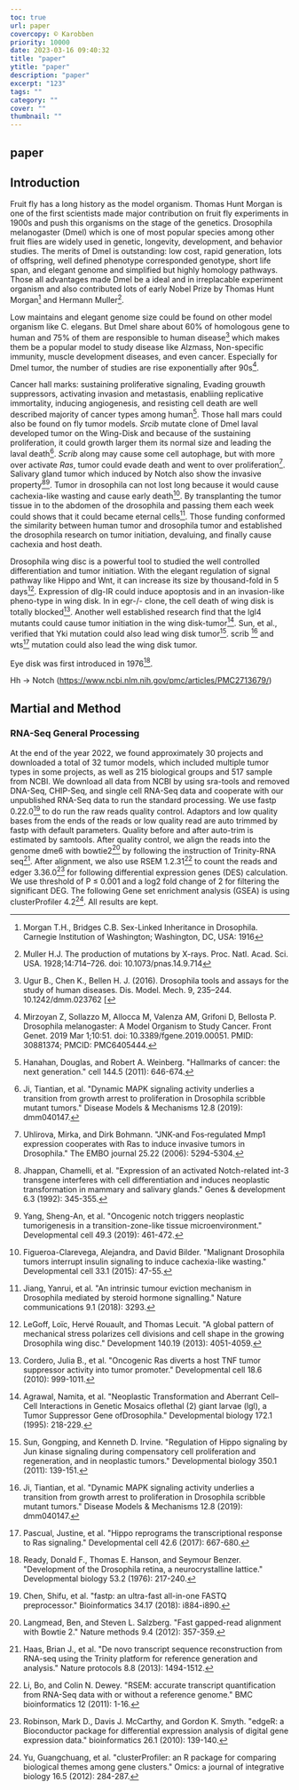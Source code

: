 ```yaml
---
toc: true
url: paper
covercopy: © Karobben
priority: 10000
date: 2023-03-16 09:40:32
title: "paper"
ytitle: "paper"
description: "paper"
excerpt: "123"
tags: ""
category: ""
cover: ""
thumbnail: ""
---
```


## paper 

## Introduction

Fruit fly has a long history as the model organism. Thomas Hunt Morgan is one of the first scientists made major contribution on fruit fly experiments in 1900s and push this organisms on the stage of the genetics. Drosophila melanogaster (Dmel) which is one of most popular species among other fruit flies are widely used in genetic, longevity, development,  and behavior studies. The merits of Dmel is outstanding: low cost, rapid generation, lots of offspring, well defined phenotype corresponded genotype, short life span, and elegant genome and simplified but highly homology pathways. Those all advantages made Dmel be a ideal and in irreplacable experiment organism and also contributed lots of early Nobel Prize by Thomas Hunt Morgan[^Morgan_16] and Hermann Muller[^Muller_28].

Low maintains and elegant genome size could be found on other model organism like C. elegans. But Dmel share about 60% of homologous gene to human and 75% of them are responsible to human disease[^Ugur_B_16] which makes them be a popular model to study disease like Alzmass, Non-specific immunity, muscle development diseases, and even cancer. Especially for Dmel tumor, the number of studies are rise exponentially after 90s[^Mirzoyan_19].

Cancer hall marks: sustaining proliferative signaling, Evading grouwth suppressors, activating invasion and metastasis, enabliing replicative immortality, inducing angiogenesis, and resisting cell death are well described majority of cancer types among human[^Hanahan_11]. Those hall mars could also be found on fly tumor models. *Srcib* mutate clone of Dmel laval developed tumor on the Wing-Disk and because of the sustaining proliferation, it could growth larger them its normal size and leading the laval death[^Ji_19_Disease]. *Scrib* along may cause some cell autophage, but with more over activate *Ras*, tumor could evade death and went to over proliferation[^Uhlirova_06]. Salivary gland tumor which induced by Notch also show the invasive property[^Jhappan_1992][^Yang_19]. Tumor in drosophila can not lost long because it would cause cachexia-like wasting and cause early death[^Figueroa_15]. By transplanting the tumor tissue in to the abdomen of the drosophila and passing them each week could shows that it could became eternal cells[^Jiang_18_NC]. Those funding conformed the similarity between human tumor and drosophila tumor and established the drosophila research on tumor initiation, devaluing, and finally cause cachexia and host death. 

Drosophila wing disc is a powerful tool to studied the well controlled differentiation and tumor initiation. With the elegant regulation of signal pathway like Hippo and Wnt, it can increase its size by thousand-fold in 5 days[^LeGoff_13]. Expression of dlg-IR could induce apoptosis and in an invasion-like pheno-type in wing disk. In in egr-/- clone, the cell death of wing disk is totally blocked[^Cordero_10]. Another well established research find that the lgl4 mutants could cause tumor initiation in the wing disk-tumor[^Agrawal_95]. Sun, et al., verified that Yki mutation could also lead wing disk tumor[^sun_2011]. scrib [^Ji_19_Disease] and wts[^Pascual_17] mutation could also lead the wing disk tumor. 

Eye disk was first introduced in 1976[^Ready_76].

Hh → Notch  (https://www.ncbi.nlm.nih.gov/pmc/articles/PMC2713679/)

[^Ready_76]: Ready, Donald F., Thomas E. Hanson, and Seymour Benzer. "Development of the Drosophila retina, a neurocrystalline lattice." Developmental biology 53.2 (1976): 217-240.


[^Pascual_17]: Pascual, Justine, et al. "Hippo reprograms the transcriptional response to Ras signaling." Developmental cell 42.6 (2017): 667-680.
[^sun_2011]: Sun, Gongping, and Kenneth D. Irvine. "Regulation of Hippo signaling by Jun kinase signaling during compensatory cell proliferation and regeneration, and in neoplastic tumors." Developmental biology 350.1 (2011): 139-151.
[^Agrawal_95]: Agrawal, Namita, et al. "Neoplastic Transformation and Aberrant Cell–Cell Interactions in Genetic Mosaics oflethal (2) giant larvae (lgl), a Tumor Suppressor Gene ofDrosophila." Developmental biology 172.1 (1995): 218-229.
[^Cordero_10]: Cordero, Julia B., et al. "Oncogenic Ras diverts a host TNF tumor suppressor activity into tumor promoter." Developmental cell 18.6 (2010): 999-1011.
[^LeGoff_13]: LeGoff, Loïc, Hervé Rouault, and Thomas Lecuit. "A global pattern of mechanical stress polarizes cell divisions and cell shape in the growing Drosophila wing disc." Development 140.19 (2013): 4051-4059.
[^Jiang_18_NC]: Jiang, Yanrui, et al. "An intrinsic tumour eviction mechanism in Drosophila mediated by steroid hormone signalling." Nature communications 9.1 (2018): 3293.
[^Figueroa_15]: Figueroa-Clarevega, Alejandra, and David Bilder. "Malignant Drosophila tumors interrupt insulin signaling to induce cachexia-like wasting." Developmental cell 33.1 (2015): 47-55.
[^Uhlirova_06]: Uhlirova, Mirka, and Dirk Bohmann. "JNK‐and Fos‐regulated Mmp1 expression cooperates with Ras to induce invasive tumors in Drosophila." The EMBO journal 25.22 (2006): 5294-5304.
[^Yang_19]: Yang, Sheng-An, et al. "Oncogenic notch triggers neoplastic tumorigenesis in a transition-zone-like tissue microenvironment." Developmental cell 49.3 (2019): 461-472.
[^Jhappan_1992]: Jhappan, Chamelli, et al. "Expression of an activated Notch-related int-3 transgene interferes with cell differentiation and induces neoplastic transformation in mammary and salivary glands." Genes & development 6.3 (1992): 345-355.
[^Ji_19_Disease]: Ji, Tiantian, et al. "Dynamic MAPK signaling activity underlies a transition from growth arrest to proliferation in Drosophila scribble mutant tumors." Disease Models & Mechanisms 12.8 (2019): dmm040147.
[^Hanahan_11]: Hanahan, Douglas, and Robert A. Weinberg. "Hallmarks of cancer: the next generation." cell 144.5 (2011): 646-674.
[^Mirzoyan_19]: Mirzoyan Z, Sollazzo M, Allocca M, Valenza AM, Grifoni D, Bellosta P. Drosophila melanogaster: A Model Organism to Study Cancer. Front Genet. 2019 Mar 1;10:51. doi: 10.3389/fgene.2019.00051. PMID: 30881374; PMCID: PMC6405444.
[^Ugur_B_16]: Ugur B., Chen K., Bellen H. J. (2016). Drosophila tools and assays for the study of human diseases. Dis. Model. Mech. 9, 235–244. 10.1242/dmm.023762 [
[^Morgan_16]: Morgan T.H., Bridges C.B. Sex-Linked Inheritance in Drosophila. Carnegie Institution of Washington; Washington, DC, USA: 1916
[^Muller_28]: Muller H.J. The production of mutations by X-rays. Proc. Natl. Acad. Sci. USA. 1928;14:714–726. doi: 10.1073/pnas.14.9.714



## Martial and Method

### RNA-Seq General Processing

At the end of the year 2022, we found approximately 30 projects and downloaded a total of 32 tumor models, which included multiple tumor types in some projects, as well as 215 biological groups and 517 sample from NCBI. We download all data from NCBI by using sra-tools and removed DNA-Seq, CHIP-Seq, and single cell RNA-Seq data and cooperate with our unpublished RNA-Seq data to run the standard processing. We use fastp 0.22.0[^fastp] to do run the raw reads quality control. Adaptors and low quality bases from the ends of the reads or low quality read are auto trimmed by fastp with default parameters. Quality before and after auto-trim is estimated by samtools. After quality control, we align the reads into the genome dme6 with bowtie2[^botwie2] by following the instruction of Trinity-RNA seq[^trinity]. After alignment, we also use RSEM 1.2.31[^rsem] to count the reads and edger 3.36.0[^edgeR] for following differential expression genes (DES) calculation. We use threshold of P ≤ 0.001 and a log2 fold change of 2 for filtering the significant DEG. The following Gene set enrichment analysis (GSEA) is using clusterProfiler 4.2[^clusterprofiler]. All results are kept.






[^botwie2]: Langmead, Ben, and Steven L. Salzberg. "Fast gapped-read alignment with Bowtie 2." Nature methods 9.4 (2012): 357-359.

[^clusterprofiler]: Yu, Guangchuang, et al. "clusterProfiler: an R package for comparing biological themes among gene clusters." Omics: a journal of integrative biology 16.5 (2012): 284-287.

[^edgeR]: Robinson, Mark D., Davis J. McCarthy, and Gordon K. Smyth. "edgeR: a Bioconductor package for differential expression analysis of digital gene expression data." bioinformatics 26.1 (2010): 139-140.

[^pathview]: Luo, Weijun, and Cory Brouwer. "Pathview: an R/Bioconductor package for pathway-based data integration and visualization." Bioinformatics 29.14 (2013): 1830-1831.

[^fastp]: Chen, Shifu, et al. "fastp: an ultra-fast all-in-one FASTQ preprocessor." Bioinformatics 34.17 (2018): i884-i890.

[^rsem]: Li, Bo, and Colin N. Dewey. "RSEM: accurate transcript quantification from RNA-Seq data with or without a reference genome." BMC bioinformatics 12 (2011): 1-16.

[^trinity]: Haas, Brian J., et al. "De novo transcript sequence reconstruction from RNA-seq using the Trinity platform for reference generation and analysis." Nature protocols 8.8 (2013): 1494-1512.
























<style>
pre {
  background-color:#38393d;
  color: #5fd381;
}
</style>
